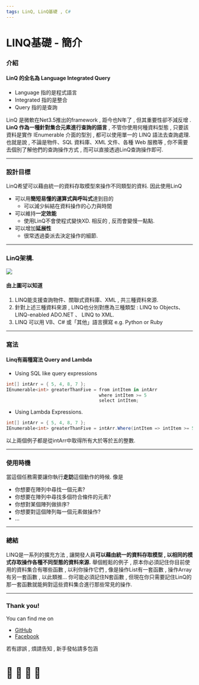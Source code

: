 ```yaml
---
tags: LinQ, LinQ基礎 , C#
---
```


# LINQ基礎 - 簡介
### 介紹

#### LinQ 的全名為 Language Integrated Query
* Language 指的是程式語言
* Integrated 指的是整合
* Query 指的是查詢

LinQ 是微軟在Net3.5推出的framework , 距今也N年了 , 但其重要性卻不減反增 . **LinQ 作為一種針對集合元素進行查詢的語言** , 不管你使用何種資料型態 , 只要該資料是實作 IEnumerable 介面的型別 , 都可以使用單一的 LINQ 語法去查詢處理. 也就是說 , 不論是物件、SQL 資料庫、XML 文件、各種 Web 服務等 , 你不需要去個別了解他們的查詢操作方式 , 而可以直接透過LinQ查詢操作即可. 

---

### 設計目標
LinQ希望可以藉由統一的資料存取模型來操作不同類型的資料. 因此使用LinQ
- 可以用**簡短易懂的運算式與呼叫式**達到目的
    - 可以減少糾結在資料操作的心力與時間
- 可以維持**一定效能**
    - 使用LinQ不會使程式變快XD. 相反的 , 反而會變慢一點點.
- 可以增加**延展性**
    - 很常透過委派去決定操作的細節.

---

### LinQ架構.

![](https://i.imgur.com/Bi1R7IC.jpg)


#### 由上圖可以知道
1.  LINQ能支援查詢物件、關聯式資料庫、XML , 共三種資料來源.
1.  針對上述三種資料來源 , LINQ也分別對應為三種類型 : LINQ to Objects、LINQ-enabled ADO.NET 、 LINQ to XML.
1.  LINQ 可以用 VB、C# 或「其他」語言撰寫 e.g. Python or Ruby

---
### 寫法
#### Linq有兩種寫法 Query and Lambda 
*  Using SQL like query expressions 
```C#
int[] intArr = { 5, 4, 8, 7 };
IEnumerable<int> greaterThanFive = from intItem in intArr
                                   where intItem >= 5
                                   select intItem;
```
*  Using Lambda Expressions. 
```C#
int[] intArr = { 5, 4, 8, 7 };
IEnumerable<int> greaterThanFive = intArr.Where(intItem => intItem >= 5);
```

以上兩個例子都是從intArr中取得所有大於等於五的整數.

---

### 使用時機

當這個任務需要讓你執行**走訪**這個動作的時候. 像是

- 你想要在陣列中尋找一個元素?
- 你想要在陣列中尋找多個符合條件的元素?
- 你想對某個陣列做排序?
- 你想要對這個陣列每一個元素做操作?
-  ...

---

### 總結
 
LINQ是一系列的擴充方法 , 讓開發人員**可以藉由統一的資料存取模型 , 以相同的模式存取操作各種不同型態的資料來源.**
舉個輕鬆的例子 , 原本你必須記住你目前使用的資料集合有哪些函數 , 以利你操作它們 , 像是操作List有一套函數 , 操作Array有另一套函數 , 以此類推... 你可能必須記住N套函數 , 但現在你只需要記住LinQ的那一套函數就能夠對這些資料集合進行那些常見的操作.

---

### Thank you! 

You can find me on

- [GitHub](https://github.com/s0920832252)
- [Facebook](https://www.facebook.com/fourtune.chen)

若有謬誤 , 煩請告知 , 新手發帖請多包涵

# :100: :muscle: :tada: :sheep: 
